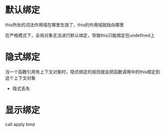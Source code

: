 # 默认绑定

this所处的词法作用域在哪里生效了，this的作用域就指向哪里

在严格模式下，全局对象无法进行默认绑定，导致this只能绑定在undefined上

# 隐式绑定

当一个函数引用有上下文对象时，隐式绑定的规则就会把函数调用中的this绑定到这个上下文对象

- 隐式丢失

# 显示绑定
call apply bind